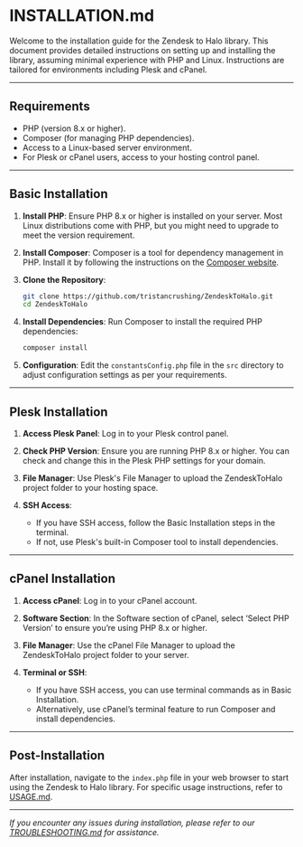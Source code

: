 # INSTALLATION.md

Welcome to the installation guide for the Zendesk to Halo library. This document provides detailed instructions on setting up and installing the library, assuming minimal experience with PHP and Linux. Instructions are tailored for environments including Plesk and cPanel.

---

## Requirements

- PHP (version 8.x or higher).
- Composer (for managing PHP dependencies).
- Access to a Linux-based server environment.
- For Plesk or cPanel users, access to your hosting control panel.

---

## Basic Installation

1. **Install PHP**: Ensure PHP 8.x or higher is installed on your server. Most Linux distributions come with PHP, but you might need to upgrade to meet the version requirement.

2. **Install Composer**: Composer is a tool for dependency management in PHP. Install it by following the instructions on the [Composer website](https://getcomposer.org/download/).

3. **Clone the Repository**:
   ```bash
   git clone https://github.com/tristancrushing/ZendeskToHalo.git
   cd ZendeskToHalo
   ```

4. **Install Dependencies**:
   Run Composer to install the required PHP dependencies:
   ```bash
   composer install
   ```

5. **Configuration**:
   Edit the `constantsConfig.php` file in the `src` directory to adjust configuration settings as per your requirements.

---

## Plesk Installation

1. **Access Plesk Panel**: Log in to your Plesk control panel.

2. **Check PHP Version**: Ensure you are running PHP 8.x or higher. You can check and change this in the Plesk PHP settings for your domain.

3. **File Manager**: Use Plesk's File Manager to upload the ZendeskToHalo project folder to your hosting space.

4. **SSH Access**:
    - If you have SSH access, follow the Basic Installation steps in the terminal.
    - If not, use Plesk's built-in Composer tool to install dependencies.

---

## cPanel Installation

1. **Access cPanel**: Log in to your cPanel account.

2. **Software Section**: In the Software section of cPanel, select ‘Select PHP Version’ to ensure you’re using PHP 8.x or higher.

3. **File Manager**: Use the cPanel File Manager to upload the ZendeskToHalo project folder to your server.

4. **Terminal or SSH**:
    - If you have SSH access, you can use terminal commands as in Basic Installation.
    - Alternatively, use cPanel’s terminal feature to run Composer and install dependencies.

---

## Post-Installation

After installation, navigate to the `index.php` file in your web browser to start using the Zendesk to Halo library. For specific usage instructions, refer to [USAGE.md](USAGE.md).

---

*If you encounter any issues during installation, please refer to our [TROUBLESHOOTING.md](TROUBLESHOOTING.md) for assistance.*